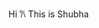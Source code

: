 Hi 𐙚 This is Shubha 
<!---
shubha2304/shubha2304 is a ✨ special ✨ repository because its `README.md` (this file) appears on your GitHub profile.
You can click the Preview link to take a look at your changes.
--->
